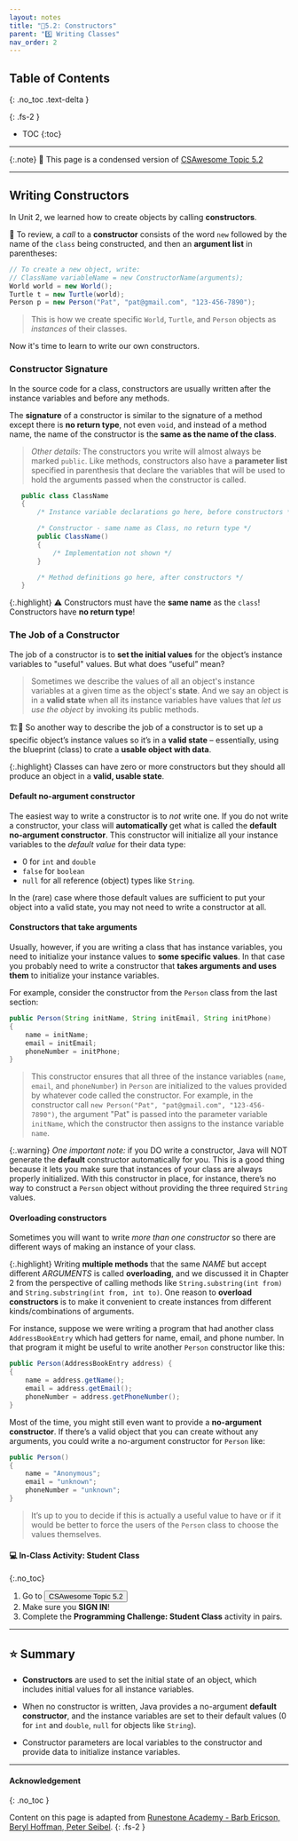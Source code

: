 ```yaml
---
layout: notes
title: "📓5.2: Constructors" 
parent: "5️⃣ Writing Classes"
nav_order: 2
---
```


## Table of Contents
{: .no_toc .text-delta }

{: .fs-2 }
- TOC
{:toc}

---

{:.note}
📖 This page is a condensed version of [CSAwesome Topic 5.2](https://runestone.academy/ns/books/published/csawesome/Unit5-Writing-Classes/topic-5-2-writing-constructors.html?mode=browsing) 

---

## Writing Constructors

In Unit 2, we learned how to create objects by calling **constructors**. 

<div class="imp" markdown="block">
    
📣 To review, a _call_ to a **constructor** consists of the word ``new`` followed by the
name of the `class` being constructed, and then an **argument list** in parentheses:

```java
// To create a new object, write:
// ClassName variableName = new ConstructorName(arguments);
World world = new World();
Turtle t = new Turtle(world);
Person p = new Person("Pat", "pat@gmail.com", "123-456-7890");
```
> This is how we create specific ``World``, ``Turtle``, and ``Person``
objects as _instances_ of their classes.

</div>

Now it's time to learn to write our own constructors.

### Constructor Signature

In the source code for a class, constructors are usually written after the
instance variables and before any methods.

The **signature** of a constructor is similar to the signature of a method except
there is **no return type**, not even ``void``, and instead of a method name, the
name of the constructor is the **same as the name of the class**. 
> _Other details:_ The constructors you write will almost always be marked ``public``. Like methods, constructors also have a **parameter list** specified in parenthesis that declare the variables that will be used to hold the arguments passed when the constructor is called.

```java
   public class ClassName
   {
       /* Instance variable declarations go here, before constructors */

       /* Constructor - same name as Class, no return type */
       public ClassName()
       {
           /* Implementation not shown */
       }

       /* Method definitions go here, after constructors */
   }
```

{:.highlight}
⚠️ Constructors must have the **same name** as the `class`! Constructors have **no return type**!

### The Job of a Constructor

The job of a constructor is to **set the initial values** for the object’s instance
variables to "useful" values. But what does “useful” mean? 
> Sometimes we describe the values of all an object's instance variables at a given time as the object's **state**. And we say an object is in a **valid state** when all its instance variables have values that _let us use the object_ by invoking its public methods.

🏗️🧱 So another way to describe the job of a constructor is to set up a specific object’s instance values so it’s in a **valid state** – essentially, using the blueprint (class) to crate a **usable object with data**. 

{:.highlight}
Classes can have zero or more constructors but they should all produce an object
in a **valid, usable state**.

#### Default no-argument constructor
The easiest way to write a constructor is to *not* write one. If you do not
write a constructor, your class will **automatically** get what is called the
**default no-argument constructor**. This constructor will initialize all your
instance variables to the _default value_ for their data type: 
* 0 for ``int`` and ``double``
* ``false`` for ``boolean``
* ``null`` for all reference (object) types like `String`.

In the (rare) case where those default values are sufficient to put your object into a valid state, you may not need to write a constructor at all.

#### Constructors that take arguments

Usually, however, if you are writing a class that has instance variables, you
need to initialize your instance values to **some specific values**. In that case you
probably need to write a constructor that **takes arguments and uses them** to
initialize your instance variables.

For example, consider the constructor from the ``Person`` class from the last
section:

```java
public Person(String initName, String initEmail, String initPhone)
{
    name = initName;
    email = initEmail;
    phoneNumber = initPhone;
}
```
> This constructor ensures that all three of the instance variables (``name``, ``email``, and ``phoneNumber``) in ``Person`` are initialized to the values provided by whatever code called the constructor. For example, in the constructor call ``new Person("Pat", "pat@gmail.com", "123-456-7890")``, the argument "Pat" is passed into the parameter variable ``initName``, which the constructor then assigns to the instance variable ``name``.  

{:.warning}
_One important note:_ if you DO write a constructor, Java will NOT generate the **default** constructor automatically for you. This is a good thing because it lets you make sure that instances of your class are always properly initialized. With this constructor in place, for instance, there’s no way to construct a ``Person`` object without providing the three required ``String`` values.

#### Overloading constructors

Sometimes you will want to write _more than one constructor_ so there are
different ways of making an instance of your class. 

{:.highlight}
Writing **multiple methods** that the same _NAME_ but accept different _ARGUMENTS_ is called **overloading**, and we discussed it in Chapter 2 from the perspective of calling methods like `String.substring(int from)` and `String.substring(int from, int to)`. One reason to **overload constructors** is to make it convenient to create instances from different kinds/combinations of arguments. 

For instance, suppose we were writing a program that had another class
``AddressBookEntry`` which had getters for name, email, and phone number. In
that program it might be useful to write another ``Person`` constructor like
this:

```java
public Person(AddressBookEntry address) {
{
    name = address.getName();
    email = address.getEmail();
    phoneNumber = address.getPhoneNumber();
}
```

Most of the time, you might still even want to provide a **no-argument constructor**. If
there’s a valid object that you can create without any arguments, you could
write a no-argument constructor for ``Person`` like:

```java
public Person()
{
    name = "Anonymous";
    email = "unknown";
    phoneNumber = "unknown";
}
```
> It’s up to you to decide if this is actually a useful value to have or if it would be better to force the users of the ``Person`` class to choose the values themselves.

#### 💻 In-Class Activity: Student Class
{:.no_toc}


<div class="task" markdown="block">

1. Go to <a href="https://runestone.academy/ns/books/published/csawesome/Unit5-Writing-Classes/topic-5-2-writing-constructors.html?mode=browsing"><button type="button" name="button" class="btn">CSAwesome Topic 5.2</button></a> 
2. Make sure you **SIGN IN**!
3. Complete the **Programming Challenge: Student Class** activity in pairs.

</div>

---

## ⭐️ Summary

- **Constructors** are used to set the initial state of an object, which includes initial values for all instance variables.

- When no constructor is written, Java provides a no-argument **default constructor**, and the instance variables are set to their default values (0 for ``int`` and ``double``, ``null`` for objects like ``String``).

- Constructor parameters are local variables to the constructor and provide data to initialize instance variables.
  

---

#### Acknowledgement
{: .no_toc }

Content on this page is adapted from [Runestone Academy - Barb Ericson, Beryl Hoffman, Peter Seibel](https://runestone.academy/ns/books/published/csawesome/index.html?mode=browsing).
{: .fs-2 }
